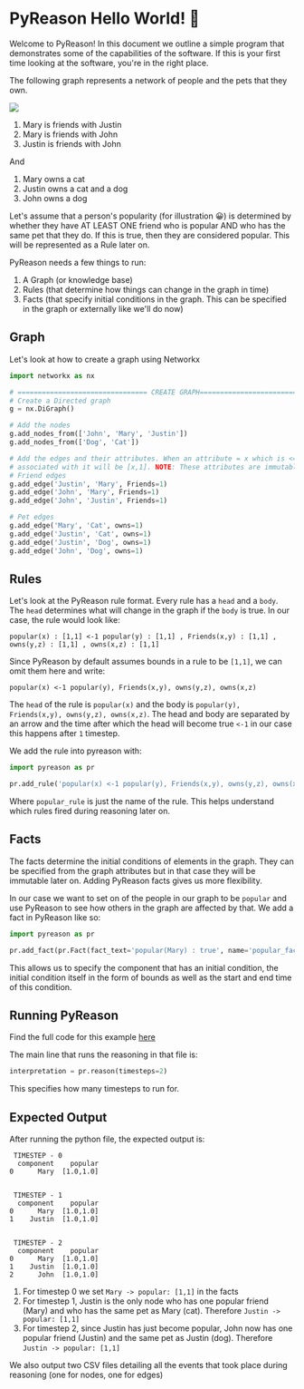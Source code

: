 # PyReason Hello World! 🚀

Welcome to PyReason! In this document we outline a simple program that demonstrates some of the capabilities of the software. If this is your first time looking at the software, you're in the right place.

The following graph represents a network of people and the pets that they own. 

<img src="../media/hello_world_friends_graph.png"/>

1. Mary is friends with Justin
2. Mary is friends with John
3. Justin is friends with John

And
1. Mary owns a cat
2. Justin owns a cat and a dog
3. John owns a dog


Let's assume that a person's popularity (for illustration 😀) is determined by whether they have AT LEAST ONE friend who is popular AND who has the same pet that they do. If this is true, then they are considered popular.
This will be represented as a Rule later on.

PyReason needs a few things to run:
1. A Graph (or knowledge base)
2. Rules (that determine how things can change in the graph in time)
3. Facts (that specify initial conditions in the graph. This can be specified in the graph or externally like we'll do now)

## Graph
Let's look at how to create a graph using Networkx

```python
import networkx as nx

# ================================ CREATE GRAPH====================================
# Create a Directed graph
g = nx.DiGraph()

# Add the nodes
g.add_nodes_from(['John', 'Mary', 'Justin'])
g.add_nodes_from(['Dog', 'Cat'])

# Add the edges and their attributes. When an attribute = x which is <= 1, the annotation
# associated with it will be [x,1]. NOTE: These attributes are immutable
# Friend edges
g.add_edge('Justin', 'Mary', Friends=1)
g.add_edge('John', 'Mary', Friends=1)
g.add_edge('John', 'Justin', Friends=1)

# Pet edges
g.add_edge('Mary', 'Cat', owns=1)
g.add_edge('Justin', 'Cat', owns=1)
g.add_edge('Justin', 'Dog', owns=1)
g.add_edge('John', 'Dog', owns=1)
```


## Rules
Let's look at the PyReason rule format. Every rule has a `head` and a `body`. The `head` determines what will change in the graph if the `body` is true.
In our case, the rule would look like:

```text
popular(x) : [1,1] <-1 popular(y) : [1,1] , Friends(x,y) : [1,1] , owns(y,z) : [1,1] , owns(x,z) : [1,1] 
```

Since PyReason by default assumes bounds in a rule to be `[1,1]`, we can omit them here and write:

```text
popular(x) <-1 popular(y), Friends(x,y), owns(y,z), owns(x,z)
```

The `head` of the rule is `popular(x)` and the body is `popular(y), Friends(x,y), owns(y,z), owns(x,z)`. The head and body are separated by an arrow and the time after which the head
will become true `<-1` in our case this happens after `1` timestep.

We add the rule into pyreason with:

```python
import pyreason as pr

pr.add_rule('popular(x) <-1 popular(y), Friends(x,y), owns(y,z), owns(x,z)', 'popular_rule')
```
Where `popular_rule` is just the name of the rule. This helps understand which rules fired during reasoning later on.

## Facts
The facts determine the initial conditions of elements in the graph. They can be specified from the graph attributes but in that
case they will be immutable later on. Adding PyReason facts gives us more flexibility.

In our case we want to set on of the people in our graph to be `popular` and use PyReason to see how others in the graph are affected by that.
We add a fact in PyReason like so:
```python
import pyreason as pr

pr.add_fact(pr.Fact(fact_text='popular(Mary) : true', name='popular_fact', start_time=0, end_time=2))
```

This allows us to specify the component that has an initial condition, the initial condition itself in the form of bounds
as well as the start and end time of this condition. 

## Running PyReason
Find the full code for this example [here](hello-world.py)

The main line that runs the reasoning in that file is:
```python
interpretation = pr.reason(timesteps=2)
```
This specifies how many timesteps to run for.

## Expected Output
After running the python file, the expected output is:

```
 TIMESTEP - 0
  component    popular
0      Mary  [1.0,1.0]


 TIMESTEP - 1
  component    popular
0      Mary  [1.0,1.0]
1    Justin  [1.0,1.0]


 TIMESTEP - 2
  component    popular
0      Mary  [1.0,1.0]
1    Justin  [1.0,1.0]
2      John  [1.0,1.0]

```

1. For timestep 0 we set `Mary -> popular: [1,1]` in the facts
2. For timestep 1, Justin is the only node who has one popular friend (Mary) and who has the same pet as Mary (cat). Therefore `Justin -> popular: [1,1]`
3. For timestep 2, since Justin has just become popular, John now has one popular friend (Justin) and the same pet as Justin (dog). Therefore `Justin -> popular: [1,1]`


We also output two CSV files detailing all the events that took place during reasoning (one for nodes, one for edges)
